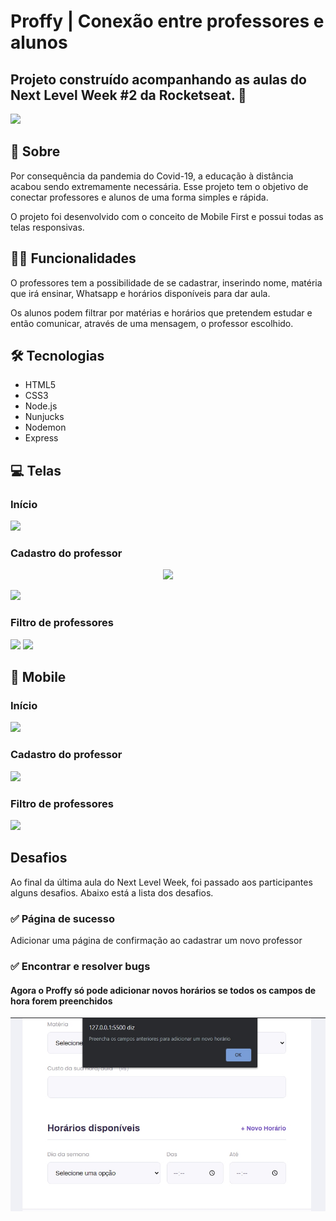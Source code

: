 # Proffy | Conexão entre professores e alunos
## Projeto construído acompanhando as aulas do Next Level Week #2 da Rocketseat. 🚀



<img src="https://github.com/IsabelaMarques07/nlw/blob/master/git_images/v1/banner.jpg?raw=true">

## 📌 Sobre
<p>Por consequência da pandemia do Covid-19, a educação à distância acabou sendo extremamente necessária. Esse projeto tem o objetivo de conectar professores e alunos de uma forma simples e rápida.
<p> O projeto foi desenvolvido com o conceito de Mobile First e possui todas as telas responsivas.

## 👩‍💻 Funcionalidades
<p> O professores tem a possibilidade de se cadastrar, inserindo nome, matéria que irá ensinar, Whatsapp e horários disponíveis para dar aula.
<p> Os alunos podem filtrar por matérias e horários que pretendem estudar e então comunicar, através de uma mensagem, o professor escolhido.

## 🛠 Tecnologias
* HTML5
* CSS3
* Node.js
* Nunjucks
* Nodemon
* Express

## 💻 Telas
### Início
<img src="https://github.com/IsabelaMarques07/nlw/blob/master/git_images/v1/screens/page_landing.jpg?raw=true">

### Cadastro do professor
<p align="center">
<img src="https://github.com/IsabelaMarques07/nlw/blob/master/git_images/v1/screens/give_classes.jpg?raw=true" height="500">
</p>
<img src="https://github.com/IsabelaMarques07/nlw/blob/master/git_images/v1/screens/Give_Classes.gif?raw=true" height="550">


### Filtro de professores
<img src="https://github.com/IsabelaMarques07/nlw/blob/master/git_images/v1/screens/page_study_with_proffy.jpg?raw=true">
<img src="https://github.com/IsabelaMarques07/nlw/blob/master/git_images/v1/screens/Study.gif?raw=true">                                                                         

## 📱 Mobile

### Início
<img src="https://github.com/IsabelaMarques07/nlw/blob/master/git_images/v1/responsiveness/Page_landing.gif?raw=true"> 

### Cadastro do professor
<img src="https://github.com/IsabelaMarques07/nlw/blob/master/git_images/v1/responsiveness/Give_Classes2.gif?raw=true"> 

### Filtro de professores
<img src="https://github.com/IsabelaMarques07/nlw/blob/master/git_images/v1/responsiveness/Page_study.gif?raw=true"> 

## Desafios
<p> Ao final da última aula do Next Level Week, foi passado aos participantes alguns desafios. Abaixo está a lista dos desafios.
  
### ✅ Página de sucesso
<p> Adicionar uma página de confirmação ao cadastrar um novo professor
  
### ✅ Encontrar e resolver bugs

#### Agora o Proffy só pode adicionar novos horários se todos os campos de hora forem preenchidos

<img src="https://github.com/IsabelaMarques07/Proffy/blob/master/git_images/v1/bugs/give_classes_bug_resol.jpg?raw=true"> 
